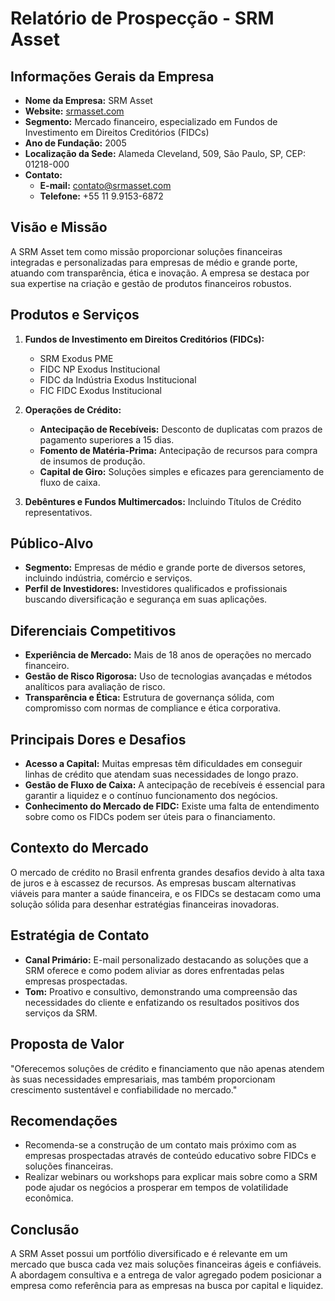 # Relatório de Prospecção - SRM Asset

## Informações Gerais da Empresa
- **Nome da Empresa:** SRM Asset
- **Website:** [srmasset.com](https://www.srmasset.com)
- **Segmento:** Mercado financeiro, especializado em Fundos de Investimento em Direitos Creditórios (FIDCs)
- **Ano de Fundação:** 2005
- **Localização da Sede:** Alameda Cleveland, 509, São Paulo, SP, CEP: 01218-000
- **Contato:** 
  - **E-mail:** contato@srmasset.com
  - **Telefone:** +55 11 9.9153-6872

## Visão e Missão
A SRM Asset tem como missão proporcionar soluções financeiras integradas e personalizadas para empresas de médio e grande porte, atuando com transparência, ética e inovação. A empresa se destaca por sua expertise na criação e gestão de produtos financeiros robustos.

## Produtos e Serviços
1. **Fundos de Investimento em Direitos Creditórios (FIDCs):**
   - SRM Exodus PME
   - FIDC NP Exodus Institucional
   - FIDC da Indústria Exodus Institucional
   - FIC FIDC Exodus Institucional

2. **Operações de Crédito:**
   - **Antecipação de Recebíveis:** Desconto de duplicatas com prazos de pagamento superiores a 15 dias.
   - **Fomento de Matéria-Prima:** Antecipação de recursos para compra de insumos de produção.
   - **Capital de Giro:** Soluções simples e eficazes para gerenciamento de fluxo de caixa.

3. **Debêntures e Fundos Multimercados:** Incluindo Títulos de Crédito representativos.
   
## Público-Alvo
- **Segmento:** Empresas de médio e grande porte de diversos setores, incluindo indústria, comércio e serviços.
- **Perfil de Investidores:** Investidores qualificados e profissionais buscando diversificação e segurança em suas aplicações.

## Diferenciais Competitivos
- **Experiência de Mercado:** Mais de 18 anos de operações no mercado financeiro.
- **Gestão de Risco Rigorosa:** Uso de tecnologias avançadas e métodos analíticos para avaliação de risco.
- **Transparência e Ética:** Estrutura de governança sólida, com compromisso com normas de compliance e ética corporativa.

## Principais Dores e Desafios
- **Acesso a Capital:** Muitas empresas têm dificuldades em conseguir linhas de crédito que atendam suas necessidades de longo prazo.
- **Gestão de Fluxo de Caixa:** A antecipação de recebíveis é essencial para garantir a liquidez e o contínuo funcionamento dos negócios.
- **Conhecimento do Mercado de FIDC:** Existe uma falta de entendimento sobre como os FIDCs podem ser úteis para o financiamento.

## Contexto do Mercado
O mercado de crédito no Brasil enfrenta grandes desafios devido à alta taxa de juros e à escassez de recursos. As empresas buscam alternativas viáveis para manter a saúde financeira, e os FIDCs se destacam como uma solução sólida para desenhar estratégias financeiras inovadoras.

## Estratégia de Contato
- **Canal Primário:** E-mail personalizado destacando as soluções que a SRM oferece e como podem aliviar as dores enfrentadas pelas empresas prospectadas.
- **Tom:** Proativo e consultivo, demonstrando uma compreensão das necessidades do cliente e enfatizando os resultados positivos dos serviços da SRM.

## Proposta de Valor
"Oferecemos soluções de crédito e financiamento que não apenas atendem às suas necessidades empresariais, mas também proporcionam crescimento sustentável e confiabilidade no mercado."

## Recomendações
- Recomenda-se a construção de um contato mais próximo com as empresas prospectadas através de conteúdo educativo sobre FIDCs e soluções financeiras.
- Realizar webinars ou workshops para explicar mais sobre como a SRM pode ajudar os negócios a prosperar em tempos de volatilidade econômica.

## Conclusão
A SRM Asset possui um portfólio diversificado e é relevante em um mercado que busca cada vez mais soluções financeiras ágeis e confiáveis. A abordagem consultiva e a entrega de valor agregado podem posicionar a empresa como referência para as empresas na busca por capital e liquidez.